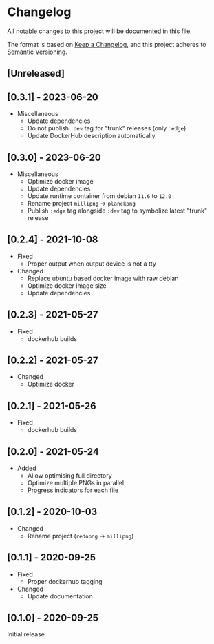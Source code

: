 # Changelog

All notable changes to this project will be documented in this file.

The format is based on [Keep a Changelog](https://keepachangelog.com/en/1.0.0/),
and this project adheres to [Semantic Versioning](https://semver.org/spec/v2.0.0.html).

## \[Unreleased\]

## \[0.3.1\] - 2023-06-20

- Miscellaneous
  - Update dependencies
  - Do not publish `:dev` tag for "trunk" releases (only `:edge`)
  - Update DockerHub description automatically

## \[0.3.0\] - 2023-06-20

- Miscellaneous
  - Optimize docker image
  - Update dependencies
  - Update runtime container from debian `11.6` to `12.0`
  - Rename project `millipng` -> `planckpng`
  - Publish `:edge` tag alongside `:dev` tag to symbolize latest "trunk" release

## \[0.2.4\] - 2021-10-08

- Fixed
  - Proper output when output device is not a tty
- Changed
  - Replace ubuntu based docker image with raw debian
  - Optimize docker image size
  - Update dependencies

## \[0.2.3\] - 2021-05-27

- Fixed
  - dockerhub builds

## \[0.2.2\] - 2021-05-27

- Changed
  - Optimize docker

## \[0.2.1\] - 2021-05-26

- Fixed
  - dockerhub builds

## \[0.2.0\] - 2021-05-24

- Added
  - Allow optimising full directory
  - Optimize multiple PNGs in parallel
  - Progress indicators for each file

## \[0.1.2\] - 2020-10-03

- Changed
  - Rename project (`redopng` -> `millipng`)

## \[0.1.1\] - 2020-09-25

- Fixed
  - Proper dockerhub tagging
- Changed
  - Update documentation

## \[0.1.0\] - 2020-09-25

Initial release
